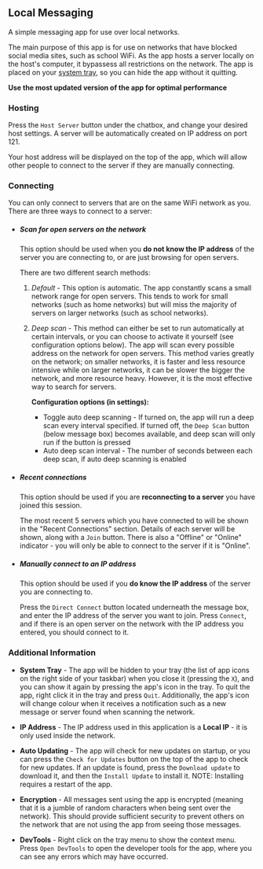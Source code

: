 ## Local Messaging
A simple messaging app for use over local networks.

The main purpose of this app is for use on networks that have blocked social media sites, such as school WiFi. As the app hosts a server locally on the host's computer, it bypassess all restrictions on the network. The app is placed on your [system tray](#additional-information), so you can hide the app without it quitting. 

**Use the most updated version of the app for optimal performance**

### Hosting
Press the `Host Server` button under the chatbox, and change your desired host settings. A server will be automatically created on IP address on port 121.

Your host address will be displayed on the top of the app, which will allow other people to connect to the server if they are manually connecting.

### Connecting
You can only connect to servers that are on the same WiFi network as you.  
There are three ways to connect to a server:
* ##### Scan for open servers on the network
    This option should be used when you **do not know the IP address** of the server you are connecting to, or are just browsing for open servers.

    There are two different search methods:
    
    1. *Default* - This option is automatic. The app constantly scans a small network range for open servers. This tends to work for small networks (such as home networks) but will miss the majority of servers on larger networks (such as school networks).

    2. *Deep scan* - This method can either be set to run automatically at certain intervals, or you can choose to activate it yourself (see configuration options below). The app will scan every possible address on the network for open servers. This method varies greatly on the network; on smaller networks, it is faster and less resource intensive while on larger networks, it can be slower the bigger the network, and more resource heavy. However, it is the most effective way to search for servers.

        **Configuration options (in settings):**
        * Toggle auto deep scanning - If turned on, the app will run a deep scan every interval specified. If turned off, the `Deep Scan` button (below message box) becomes available, and deep scan will only run if the button is pressed
        * Auto deep scan interval - The number of seconds between each deep scan, if auto deep scanning is enabled
* ##### Recent connections
    This option should be used if you are **reconnecting to a server** you have joined this session.

    The most recent 5 servers which you have connected to will be shown in the "Recent Connections" section. Details of each server will be shown, along with a `Join` button. There is also a "Offline" or "Online" indicator - you will only be able to connect to the server if it is "Online".
* ##### Manually connect to an IP address
    This option should be used if you **do know the IP address** of the server you are connecting to.

    Press the `Direct Connect` button located underneath the message box, and enter the IP address of the server you want to join. Press `Connect`, and if there is an open server on the network with the IP address you entered, you should connect to it.


### Additional Information
* **System Tray** - The app will be hidden to your tray (the list of app icons on the right side of your taskbar) when you close it (pressing the `X`), and you can show it again by pressing the app's icon in the tray. To quit the app, right click it in the tray and press `Quit`. Additionally, the app's icon will change colour when it receives a notification such as a new message or server found when scanning the network.

* **IP Address** - The IP address used in this application is a **Local IP** - it is only used inside the network. 

* **Auto Updating** - The app will check for new updates on startup, or you can press the `Check for Updates` button on the top of the app to check for new updates. If an update is found, press the `Download update` to download it, and then the `Install Update` to install it. NOTE: Installing requires a restart of the app.

* **Encryption** - All messages sent using the app is encrypted (meaning that it is a jumble of random characters when being sent over the network). This should provide sufficient security to prevent others on the network that are not using the app from seeing those messages.

* **DevTools** - Right click on the tray menu to show the context menu. Press `Open DevTools` to open the developer tools for the app, where you can see any errors which may have occurred.